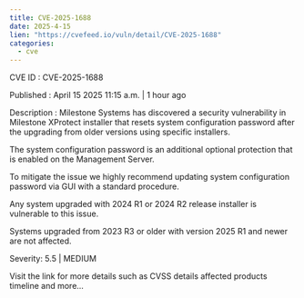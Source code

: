 ```yaml
---
title: CVE-2025-1688
date: 2025-4-15
lien: "https://cvefeed.io/vuln/detail/CVE-2025-1688"
categories:
  - cve
---
```


CVE ID : CVE-2025-1688

Published :  April 15
2025
11:15 a.m. | 1 hour ago

Description : Milestone Systems has discovered a
security vulnerability in Milestone XProtect installer that resets system
configuration password after the upgrading from older versions using specific
installers.



The system configuration
password is an additional
optional protection that is enabled on the
Management Server.


To mitigate the issue
we highly recommend updating system configuration password via GUI with a standard procedure.



Any system upgraded with
2024 R1 or 2024 R2 release installer is vulnerable to this issue.



Systems upgraded from 2023
R3 or older with version 2025 R1 and newer are not affected.

Severity: 5.5 | MEDIUM

Visit the link for more details
such as CVSS details
affected products
timeline
and more...
